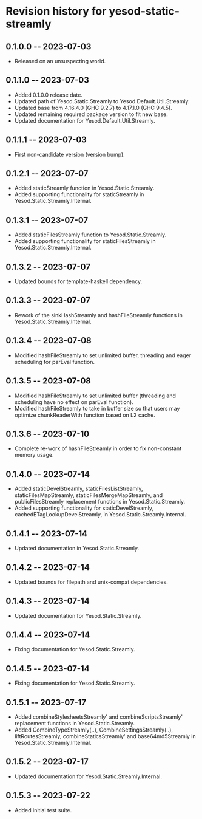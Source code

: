 # Revision history for yesod-static-streamly

## 0.1.0.0 -- 2023-07-03

* Released on an unsuspecting world.

## 0.1.1.0 -- 2023-07-03

* Added 0.1.0.0 release date.
* Updated path of Yesod.Static.Streamly to Yesod.Default.Util.Streamly.
* Updated base from 4.16.4.0 (GHC 9.2.7) to 4.17.1.0 (GHC 9.4.5).
* Updated remaining required package version to fit new base.
* Updated documentation for Yesod.Default.Util.Streamly.

## 0.1.1.1 -- 2023-07-03

* First non-candidate version (version bump).

## 0.1.2.1 -- 2023-07-07

* Added staticStreamly function in Yesod.Static.Streamly.
* Added supporting functionality for staticStreamly in Yesod.Static.Streamly.Internal.

## 0.1.3.1 -- 2023-07-07

* Added staticFilesStreamly function to Yesod.Static.Streamly.
* Added supporting functionality for staticFilesStreamly in Yesod.Static.Streamly.Internal.

## 0.1.3.2 -- 2023-07-07

* Updated bounds for template-haskell dependency.

## 0.1.3.3 -- 2023-07-07

* Rework of the sinkHashStreamly and hashFileStreamly functions in Yesod.Static.Streamly.Internal.

## 0.1.3.4 -- 2023-07-08

* Modified hashFileStreamly to set unlimited buffer, threading and eager scheduling for parEval function.

## 0.1.3.5 -- 2023-07-08

* Modified hashFileStreamly to set unlimited buffer (threading and scheduling have no effect on parEval function).
* Modified hashFileStreamly to take in buffer size so that users may optimize chunkReaderWith function based on L2 cache.

## 0.1.3.6 -- 2023-07-10

* Complete re-work of hashFileStreamly in order to fix non-constant memory usage.

## 0.1.4.0 -- 2023-07-14

* Added staticDevelStreamly, staticFilesListStreamly, staticFilesMapStreamly, staticFilesMergeMapStreamly, and publicFilesStreamly replacement functions in Yesod.Static.Streamly.
* Added supporting functionality for staticDevelStreamly, cachedETagLookupDevelStreamly, in Yesod.Static.Streamly.Internal.

## 0.1.4.1 -- 2023-07-14

* Updated documentation in Yesod.Static.Streamly.

## 0.1.4.2 -- 2023-07-14

* Updated bounds for filepath and unix-compat dependencies.

## 0.1.4.3 -- 2023-07-14

* Updated documentation for Yesod.Static.Streamly.

## 0.1.4.4 -- 2023-07-14

* Fixing documentation for Yesod.Static.Streamly.

## 0.1.4.5 -- 2023-07-14

* Fixing documentation for Yesod.Static.Streamly.

## 0.1.5.1 -- 2023-07-17

* Added combineStylesheetsStreamly' and combineScriptsStreamly' replacement functions in Yesod.Static.Streamly.
* Added CombineTypeStreamly(..), CombineSettingsStreamly(..), liftRoutesStreamly, combineStaticsStreamly' and base64md5Streamly in Yesod.Static.Streamly.Internal.

## 0.1.5.2 -- 2023-07-17

* Updated documentation for Yesod.Static.Streamly.Internal.

## 0.1.5.3 -- 2023-07-22

* Added initial test suite.
